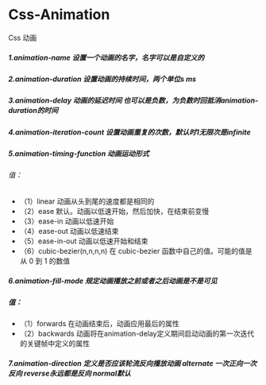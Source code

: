 # Css-Animation
Css 动画
##### 1.animation-name 设置一个动画的名字，名字可以是自定义的
##### 2.animation-duration 设置动画的持续时间，两个单位s  ms
##### 3.animation-delay  动画的延迟时间  也可以是负数，为负数时回抵消animation-duration的时间
##### 4.animation-iteration-count  设置动画重复的次数，默认时1无限次是infinite
##### 5.animation-timing-function 动画运动形式
###### 值：
* （1）linear 动画从头到尾的速度都是相同的
* （2）ease 默认。动画以低速开始，然后加快，在结束前变慢
* （3）ease-in  动画以低速开始
* （4）ease-out  动画以低速结束
* （5）ease-in-out 动画以低速开始和结束
* （6）cubic-bezier(n,n,n,n) 在 cubic-bezier 函数中自己的值。可能的值是从 0 到 1 的数值
##### 6.animation-fill-mode  规定动画播放之前或者之后动画是不是可见
##### 值：
* （1）forwards 在动画结束后，动画应用最后的属性
* （2）backwards 动画将在animation-delay定义期间启动动画的第一次迭代的关键帧中定义的属性
##### 7.animation-direction 定义是否应该轮流反向播放动画   alternate 一次正向一次反向 reverse永远都是反向  normal默认
